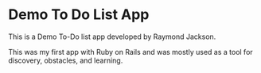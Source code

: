 # Demo To Do List App

This is a Demo To-Do list app developed by Raymond Jackson.

This was my first app with Ruby on Rails and was mostly used as a tool for discovery, obstacles, and learning.